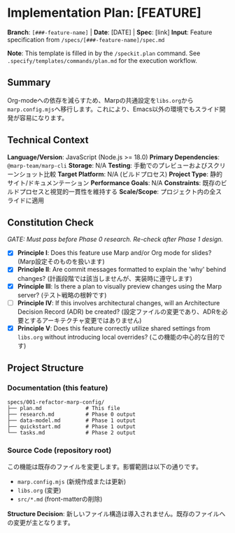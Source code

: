 # Implementation Plan: [FEATURE]

**Branch**: `[###-feature-name]` | **Date**: [DATE] | **Spec**: [link]
**Input**: Feature specification from `/specs/[###-feature-name]/spec.md`

**Note**: This template is filled in by the `/speckit.plan` command. See `.specify/templates/commands/plan.md` for the execution workflow.

## Summary

Org-modeへの依存を減らすため、Marpの共通設定を`libs.org`から`marp.config.mjs`へ移行します。これにより、Emacs以外の環境でもスライド開発が容易になります。

## Technical Context

**Language/Version**: JavaScript (Node.js >= 18.0)
**Primary Dependencies**: `@marp-team/marp-cli`
**Storage**: N/A
**Testing**: 手動でのプレビューおよびスクリーンショット比較
**Target Platform**: N/A (ビルドプロセス)
**Project Type**: 静的サイト/ドキュメンテーション
**Performance Goals**: N/A
**Constraints**: 既存のビルドプロセスと視覚的一貫性を維持する
**Scale/Scope**: プロジェクト内の全スライドに適用

## Constitution Check

*GATE: Must pass before Phase 0 research. Re-check after Phase 1 design.*

- [X] **Principle I**: Does this feature use Marp and/or Org mode for slides? (Marp設定そのものを扱います)
- [X] **Principle II**: Are commit messages formatted to explain the 'why' behind changes? (計画段階では該当しませんが、実装時に遵守します)
- [X] **Principle III**: Is there a plan to visually preview changes using the Marp server? (テスト戦略の根幹です)
- [ ] **Principle IV**: If this involves architectural changes, will an Architecture Decision Record (ADR) be created? (設定ファイルの変更であり、ADRを必要とするアーキテクチャ変更ではありません)
- [X] **Principle V**: Does this feature correctly utilize shared settings from `libs.org` without introducing local overrides? (この機能の中心的な目的です)

## Project Structure

### Documentation (this feature)

```text
specs/001-refactor-marp-config/
├── plan.md              # This file
├── research.md          # Phase 0 output
├── data-model.md        # Phase 1 output
├── quickstart.md        # Phase 1 output
└── tasks.md             # Phase 2 output
```

### Source Code (repository root)

この機能は既存のファイルを変更します。影響範囲は以下の通りです。

- `marp.config.mjs` (新規作成または更新)
- `libs.org` (変更)
- `src/*.md` (front-matterの削除)

**Structure Decision**: 新しいファイル構造は導入されません。既存のファイルへの変更が主となります。

